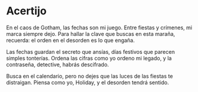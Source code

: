 # **Acertijo**

En el caos de Gotham, las fechas son mi juego.
Entre fiestas y crímenes, mi marca siempre dejo.
Para hallar la clave que buscas en esta maraña,
recuerda: el orden en el desorden es lo que engaña.

Las fechas guardan el secreto que ansías,
días festivos que parecen simples tonterías.
Ordena las cifras como yo ordeno mi legado,
y la contraseña, detective, habrás descifrado.

Busca en el calendario, pero no dejes que las luces de las fiestas te distraigan. 
Piensa como yo, Holiday, y el desorden tendrá sentido.